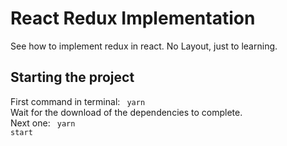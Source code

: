 # React Redux Implementation
See how to implement redux in react.
No Layout, just to learning.

## Starting the project

First command in terminal:
<code> yarn </code> <br>
Wait for the download of the dependencies to complete. <br>
Next one:
<code> yarn start </code>
